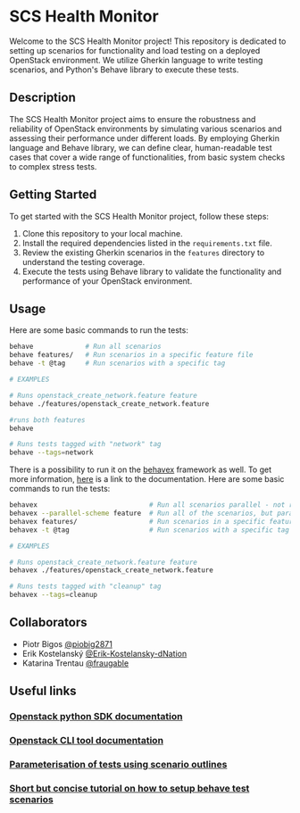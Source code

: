# SCS Health Monitor

Welcome to the SCS Health Monitor project! This repository is dedicated to setting up scenarios for functionality and load testing on a deployed OpenStack environment. We utilize Gherkin language to write testing scenarios, and Python's Behave library to execute these tests.

## Description

The SCS Health Monitor project aims to ensure the robustness and reliability of OpenStack environments by simulating various scenarios and assessing their performance under different loads. By employing Gherkin language and Behave library, we can define clear, human-readable test cases that cover a wide range of functionalities, from basic system checks to complex stress tests.

## Getting Started

To get started with the SCS Health Monitor project, follow these steps:

1. Clone this repository to your local machine.
2. Install the required dependencies listed in the `requirements.txt` file.
3. Review the existing Gherkin scenarios in the `features` directory to understand the testing coverage.
4. Execute the tests using Behave library to validate the functionality and performance of your OpenStack environment.

## Usage

Here are some basic commands to run the tests:

```bash
behave             # Run all scenarios
behave features/   # Run scenarios in a specific feature file
behave -t @tag     # Run scenarios with a specific tag

# EXAMPLES

# Runs openstack_create_network.feature feature
behave ./features/openstack_create_network.feature

#runs both features
behave

# Runs tests tagged with "network" tag
behave --tags=network
```

There is a possibility to run it on the [behavex](https://github.com/hrcorval/behavex) framework as well. To get more information, [here](https://pypi.org/project/behavex/) is a link to the documentation.
Here are some basic commands to run the tests:

```bash
behavex                            # Run all scenarios parallel - not recomended 
behavex --parallel-scheme feature  # Run all of the scenarios, but parallel only the features
behavex features/                  # Run scenarios in a specific feature file
behavex -t @tag                    # Run scenarios with a specific tag

# EXAMPLES

# Runs openstack_create_network.feature feature
behavex ./features/openstack_create_network.feature

# Runs tests tagged with "cleanup" tag
behavex --tags=cleanup
```



## Collaborators
- Piotr Bigos [@piobig2871](https://github.com/piobig2871)
- Erik Kostelanský [@Erik-Kostelansky-dNation](https://github.com/Erik-Kostelansky-dNation)
- Katarina Trentau [@fraugable](https://github.com/fraugabel)

## Useful links

### [Openstack python SDK documentation](https://docs.openstack.org/openstacksdk/latest/user/)
### [Openstack CLI tool documentation](https://docs.openstack.org/python-openstackclient/latest/)
### [Parameterisation of tests using scenario outlines](https://jenisys.github.io/behave.example/tutorials/tutorial04.html)
### [Short but concise tutorial on how to setup behave test scenarios](https://behave.readthedocs.io/en/stable/tutorial.html)
